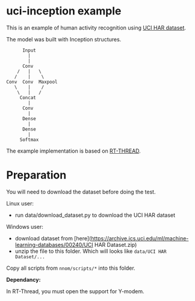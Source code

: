 # uci-inception example

This is an example of human activity recognition using [UCI HAR dataset](https://archive.ics.uci.edu/ml/datasets/human+activity+recognition+using+smartphones). 

The model was built with Inception structures. 

~~~
      Input
        |
        |
      Conv
    /   |   \
   /    |    \
Conv  Conv  Maxpool
   \    |    /
    \   |   /
     Concat
        |
      Conv
        |   
      Dense
        |
      Dense
        |
     Softmax
~~~

The example implementation is based on [RT-THREAD](https://github.com/RT-Thread/rt-thread).

# Preparation

You will need to download the dataset before doing the test. 

Linux user:
- run data/download_dataset.py to download the UCI HAR dataset

Windows user:
- download dataset from [here](https://archive.ics.uci.edu/ml/machine-learning-databases/00240/UCI HAR Dataset.zip)
- unzip the file to this folder. Which will looks like `data/UCI HAR Dataset/...`

Copy all scripts from `nnom/scripts/*` into this folder. 



**Dependancy:**

In RT-Thread, you must open the support for Y-modem. 

